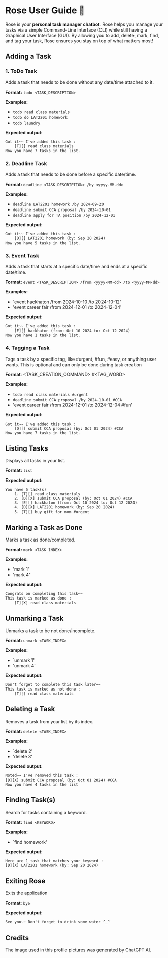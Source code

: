 # Rose User Guide 🌹

Rose is your **personal task manager chatbot**. Rose helps you manage your tasks via a simple Command-Line Interface (CLI) while still having a Graphical User Interface (GUI). By allowing you to add, delete, mark, find, and tag your task, Rose ensures you stay on top of what matters most!


## Adding a Task

### 1. ToDo Task
Adds a task that needs to be done without any date/time attached to it.

**Format:** `todo <TASK_DESCRIPTION>`

**Examples:**
- `todo read class materials`
- `todo do LAT2201 homework`
- `todo laundry`

**Expected output:**
```angular2html
Got it~~ I've added this task :
    [T][] read class materials
Now you have 7 tasks in the list.
```

### 2. Deadline Task
Adds a task that needs to be done before a specific date/time.

**Format:** `deadline <TASK_DESCRIPTION> /by <yyyy-MM-dd>`

**Examples:**
  - `deadline LAT2201 homework /by 2024-09-20`
  - `deadline submit CCA proposal /by 2024-10-01`
  - `deadline apply for TA position /by 2024-12-01`

**Expected output:**
```angular2html
Got it~~ I've added this task :
    [D][] LAT2201 homework (by: Sep 20 2024)
Now you have 5 tasks in the list.
```

### 3. Event Task
Adds a task that starts at a specific date/time and ends at a specific date/time.

**Format:** `event <TASK_DESCRIPTION> /from <yyyy-MM-dd> /to <yyyy-MM-dd>`

**Examples:**
  - `event hackhaton /from 2024-10-10 /to 2024-10-12'
  - 'event career fair /from 2024-12-01 /to 2024-12-04'

**Expected output:**
```angular2html
Got it~~ I've added this task :
    [E][] hackhaton (from: Oct 10 2024 to: Oct 12 2024)
Now you have 1 tasks in the list.
```


### 4. Tagging a Task

Tags a task by a specific tag, like #urgent, #fun, #easy, or anything user wants.
This is optional and can only be done during task creation

**Format**: <TASK_CREATION_COMMAND> #<TAG_WORD>

**Examples:**
  - `todo read class materials #urgent`
  - `deadline submit CCA proposal /by 2024-10-01 #CCA`
  - 'event career fair /from 2024-12-01 /to 2024-12-04 #fun'

**Expected output:**
```angular2html
Got it~~ I've added this task :
    [D][] submit CCA proposal (by: Oct 01 2024) #CCA
Now you have 7 tasks in the list.
```



## Listing Tasks
Displays all tasks in your list.

**Format:** `list`

**Expected output:**
```angular2html
You have 5 task(s)
    1. [T][] read class materials
    2. [D][X] submit CCA proposal (by: Oct 01 2024) #CCA
    3. [E][] hackhaton (from: Oct 10 2024 to: Oct 12 2024)
    4. [D][X] LAT2201 homework (by: Sep 20 2024)
    5. [T][] buy gift for mom #urgent
```

## Marking a Task as Done

Marks a task as done/completed.

**Format:** `mark <TASK_INDEX>`

**Examples:**
- 'mark 1'
- 'mark 4'

**Expected output:**
```angular2html
Congrats on completing this task~~
This task is marked as done :
    [T][X] read class materials
```

## Unmarking a Task

Unmarks a task to be not done/incomplete.

**Format:** `unmark <TASK_INDEX>`

**Examples:**
- `unmark 1'
- 'unmark 4'

**Expected output:**
```angular2html
Don't forget to complete this task later~~
This task is marked as not done :
    [T][] read class materials
```

## Deleting a Task

Removes a task from your list by its index.

**Format:** `delete <TASK_INDEX>`

**Examples:**
- `delete 2'
- 'delete 3'

**Expected output:**
```
Noted~~ I've removed this task :
[D][X] submit CCA proposal (by: Oct 01 2024) #CCA
Now you have 4 tasks in the list
```

## Finding Task(s)

Search for tasks containing a keyword.

**Format:** `find <KEYWORD>`

**Examples:**
- `find homework'

**Expected output:**
```
Here are 1 task that matches your keyword :
[D][X] LAT2201 homework (by: Sep 20 2024)
```



## Exiting Rose

Exits the application

**Format**: `bye`

**Expected output:**
```angular2html
See you~~ Don't forget to drink some water ^_^
```

## Credits

The image used in this profile pictures was generated by ChatGPT AI.
